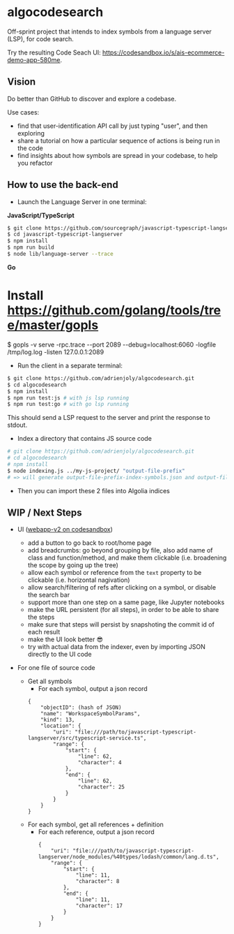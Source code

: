# algocodesearch

Off-sprint project that intends to index symbols from a language server (LSP), for code search.

Try the resulting Code Seach UI: https://codesandbox.io/s/ais-ecommerce-demo-app-580me.

## Vision

Do better than GitHub to discover and explore a codebase.

Use cases:
- find that user-identification API call by just typing "user", and then exploring
- share a tutorial on how a particular sequence of actions is being run in the code
- find insights about how symbols are spread in your codebase, to help you refactor

## How to use the back-end

- Launch the Language Server in one terminal:

**JavaScript/TypeScript**

```sh
$ git clone https://github.com/sourcegraph/javascript-typescript-langserver.git
$ cd javascript-typescript-langserver
$ npm install
$ npm run build
$ node lib/language-server --trace
```

**Go**

# Install https://github.com/golang/tools/tree/master/gopls
$ gopls -v serve -rpc.trace --port 2089 --debug=localhost:6060 -logfile /tmp/log.log -listen 127.0.0.1:2089

- Run the client in a separate terminal:

```sh
$ git clone https://github.com/adrienjoly/algocodesearch.git
$ cd algocodesearch
$ npm install
$ npm run test:js # with js lsp running
$ npm run test:go # with go lsp running
```

This should send a LSP request to the server and print the response to stdout.

- Index a directory that contains JS source code

```sh
# git clone https://github.com/adrienjoly/algocodesearch.git
# cd algocodesearch
# npm install
$ node indexing.js ../my-js-project/ "output-file-prefix"
# => will generate output-file-prefix-index-symbols.json and output-file-prefix-index-refs.json
```

- Then you can import these 2 files into Algolia indices


## WIP / Next Steps

* UI ([webapp-v2 on codesandbox](https://codesandbox.io/s/objective-wing-zxn8j))
  * add a button to go back to root/home page
  * add breadcrumbs: go beyond grouping by file, also add name of class and function/method, and make them clickable (i.e. broadening the scope by going up the tree)
  * allow each symbol or reference from the `text` property to be clickable (i.e. horizontal nagivation)
  * allow search/filtering of refs after clicking on a symbol, or disable the search bar
  * support more than one step on a same page, like Jupyter notebooks
  * make the URL persistent (for all steps), in order to be able to share the steps
  * make sure that steps will persist by snapshoting the commit id of each result
  * make the UI look better 😎
  * try with actual data from the indexer, even by importing JSON directly to the UI code

* For one file of source code
    * Get all symbols
        * For each symbol, output a json record
        ```
        {
            "objectID": (hash of JSON)
            "name": "WorkspaceSymbolParams",
            "kind": 13,
            "location": {
                "uri": "file:///path/to/javascript-typescript-langserver/src/typescript-service.ts",
                "range": {
                    "start": {
                        "line": 62,
                        "character": 4
                    },
                    "end": {
                        "line": 62,
                        "character": 25
                    }
                }
            }
        }
        ```
    * For each symbol, get all references + definition
        * For each reference, output a json record
            ```
            {
                "uri": "file:///path/to/javascript-typescript-langserver/node_modules/%40types/lodash/common/lang.d.ts",
                "range": {
                    "start": {
                        "line": 11,
                        "character": 8
                    },
                    "end": {
                        "line": 11,
                        "character": 17
                    }
                }
            }
            ```
